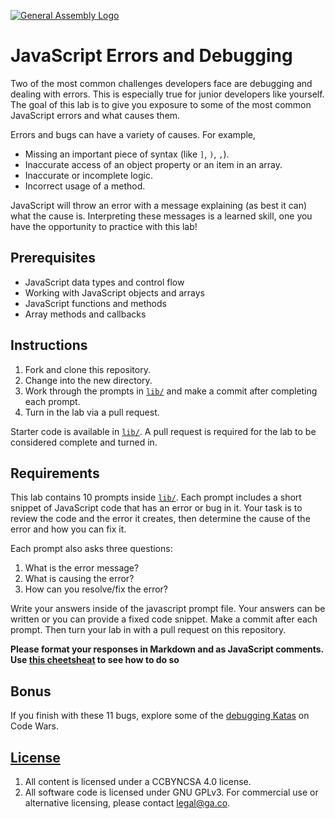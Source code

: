 [![General Assembly Logo](https://camo.githubusercontent.com/1a91b05b8f4d44b5bbfb83abac2b0996d8e26c92/687474703a2f2f692e696d6775722e636f6d2f6b6538555354712e706e67)](https://generalassemb.ly/education/web-development-immersive)

# JavaScript Errors and Debugging

Two of the most common challenges developers face are debugging and dealing with
errors. This is especially true for junior developers like yourself. The goal
of this lab is to give you exposure to some of the most common JavaScript errors
and what causes them.

Errors and bugs can have a variety of causes. For example,

- Missing an important piece of syntax (like `]`, `)`, `,`).
- Inaccurate access of an object property or an item in an array.
- Inaccurate or incomplete logic.
- Incorrect usage of a method.

JavaScript will throw an error with a message explaining (as best it can) what
the cause is. Interpreting these messages is a learned skill, one you have the
opportunity to practice with this lab!

## Prerequisites

- JavaScript data types and control flow
- Working with JavaScript objects and arrays
- JavaScript functions and methods
- Array methods and callbacks

## Instructions

1. Fork and clone this repository.
1. Change into the new directory.
1. Work through the prompts in [`lib/`](lib/) and make a commit after completing each prompt.
1. Turn in the lab via a pull request.

Starter code is available in [`lib/`](lib/). A pull request is required for the
lab to be considered complete and turned in.

## Requirements

This lab contains 10 prompts inside [`lib/`](lib/). Each prompt includes a short
snippet of JavaScript code that has an error or bug in it. Your task is to
review the code and the error it creates, then determine the cause of the error
and how you can fix it.

Each prompt also asks three questions:

1. What is the error message?
1. What is causing the error?
1. How can you resolve/fix the error?

Write your answers inside of the javascript prompt file. Your answers can be
written or you can provide a fixed code snippet. Make a commit after each
prompt. Then turn your lab in with a pull request on this repository.

**Please format your responses in Markdown and as JavaScript comments. Use [this
cheetsheat](https://github.com/adam-p/markdown-here/wiki/Markdown-Here-Cheatsheet)
to see how to do so**

## Bonus

If you finish with these 11 bugs, explore some of the [debugging Katas](https://www.codewars.com/kata/search/javascript?q=&r%5B%5D=-8&r%5B%5D=-7&r%5B%5D=-6&tags=Bugs&beta=false) on Code Wars.

## [License](LICENSE)

1. All content is licensed under a CC­BY­NC­SA 4.0 license.
1. All software code is licensed under GNU GPLv3. For commercial use or
   alternative licensing, please contact legal@ga.co.
